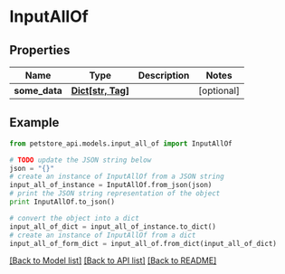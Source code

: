 # InputAllOf


## Properties

Name | Type | Description | Notes
------------ | ------------- | ------------- | -------------
**some_data** | [**Dict[str, Tag]**](Tag.md) |  | [optional] 

## Example

```python
from petstore_api.models.input_all_of import InputAllOf

# TODO update the JSON string below
json = "{}"
# create an instance of InputAllOf from a JSON string
input_all_of_instance = InputAllOf.from_json(json)
# print the JSON string representation of the object
print InputAllOf.to_json()

# convert the object into a dict
input_all_of_dict = input_all_of_instance.to_dict()
# create an instance of InputAllOf from a dict
input_all_of_form_dict = input_all_of.from_dict(input_all_of_dict)
```
[[Back to Model list]](../README.md#documentation-for-models) [[Back to API list]](../README.md#documentation-for-api-endpoints) [[Back to README]](../README.md)


